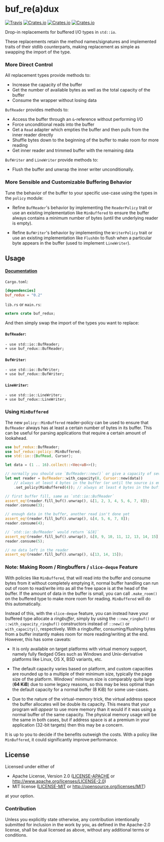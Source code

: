 # buf\_re(a)dux 
[![Travis](https://img.shields.io/travis/abonander/buf_redux.svg)](https://travis-ci.org/abonander/buf_redux)
[![Crates.io](https://img.shields.io/crates/v/buf_redux.svg)](https://crates.io/crates/buf_redux)
[![Crates.io](https://img.shields.io/crates/d/buf_redux.svg)](https://crates.io/crates/buf_redux)
[![Crates.io](https://img.shields.io/crates/l/buf_redux.svg)](https://crates.io/crates/buf_redux)

Drop-in replacements for buffered I/O types in `std::io`.

These replacements retain the method names/signatures and implemented traits of their stdlib
counterparts, making replacement as simple as swapping the import of the type.

### More Direct Control

All replacement types provide methods to:
* Increase the capacity of the buffer
* Get the number of available bytes as well as the total capacity of the buffer
* Consume the wrapper without losing data

`BufReader` provides methods to:
* Access the buffer through an `&`-reference without performing I/O
* Force unconditional reads into the buffer
* Get a `Read` adapter which empties the buffer and then pulls from the inner reader directly
* Shuffle bytes down to the beginning of the buffer to make room for more reading
* Get inner reader and trimmed buffer with the remaining data

`BufWriter` and `LineWriter` provide methods to:
* Flush the buffer and unwrap the inner writer unconditionally.

### More Sensible and Customizable Buffering Behavior
Tune the behavior of the buffer to your specific use-case using the types in the
`policy` module:

* Refine `BufReader`'s behavior by implementing the `ReaderPolicy` trait or use
an existing implementation like `MinBuffered` to ensure the buffer always contains
a minimum number of bytes (until the underlying reader is empty).

* Refine `BufWriter`'s behavior by implementing the `WriterPolicy` trait
or use an existing implementation like `FlushOn` to flush when a particular byte
appears in the buffer (used to implement `LineWriter`).


## Usage

#### [Documentation](http://docs.rs/buf_redux/)

`Cargo.toml`:
```toml
[dependencies]
buf_redux = "0.2"
```

`lib.rs` or `main.rs`:
```rust
extern crate buf_redux;
```

And then simply swap the import of the types you want to replace:

#### `BufReader`:
```
- use std::io::BufReader;
+ use buf_redux::BufReader;
```
#### `BufWriter`:
```
- use std::io::BufWriter;
+ use buf_redux::BufWriter;
```

#### `LineWriter`:
```
- use std::io::LineWriter;
+ use buf_redux::LineWriter;
```

### Using `MinBuffered`
The new `policy::MinBuffered` reader-policy can be used to ensure that `BufReader` always has at least a
certain number of bytes in its buffer. This can be useful for parsing applications that require a 
certain amount of lookahead.

```rust
use buf_redux::BufReader;
use buf_redux::policy::MinBuffered;
use std::io::{BufRead, Cursor};

let data = (1 .. 16).collect::<Vec<u8>>();

// normally you should use `BufReader::new()` or give a capacity of several KiB or more
let mut reader = BufReader::with_capacity(8, Cursor::new(data))
    // always at least 4 bytes in the buffer (or until the source is empty)
    .set_policy(MinBuffered(4)); // always at least 4 bytes in the buffer

// first buffer fill, same as `std::io::BufReader`
assert_eq!(reader.fill_buf().unwrap(), &[1, 2, 3, 4, 5, 6, 7, 8]);
reader.consume(3);

// enough data in the buffer, another read isn't done yet
assert_eq!(reader.fill_buf().unwrap(), &[4, 5, 6, 7, 8]);
reader.consume(4);

// `std::io::BufReader` would return `&[8]`
assert_eq!(reader.fill_buf().unwrap(), &[8, 9, 10, 11, 12, 13, 14, 15]);
reader.consume(5);

// no data left in the reader
assert_eq!(reader.fill_buf().unwrap(), &[13, 14, 15]);
```

### Note: Making Room / Ringbuffers / `slice-deque` Feature
With policies like `MinBuffered`, that will read into the buffer and consume bytes from it without completely 
emptying it, normal buffer handling can run out of room to read/write into as all the free space is at the
head of the buffer. If the amount of data in the buffer is small, you can call `.make_room()` on the buffered
type to make more room for reading. `MinBuffered` will do this automatically.

Instead of this, with the `slice-deque` feature, you can instead have your buffered type allocate a *ringbuffer*,
simply by using the `::new_ringbuf()` or `::with_capacity_ringbuf()` constructors instead of 
`::new()` or `with_capacity()`, respectively. With a ringbuffer, consuming/flushing bytes 
from a buffer instantly makes room for more reading/writing at the end.
However, this has some caveats:

* It is only available on target platforms with virtual memory support, namely fully fledged
OSes such as Windows and Unix-derivative platforms like Linux, OS X, BSD variants, etc.

* The default capacity varies based on platform, and custom capacities are rounded up to a
multiple of their minimum size, typically the page size of the platform.
Windows' minimum size is comparably quite large (**64 KiB**) due to some legacy reasons,
so this may be less optimal than the default capacity for a normal buffer (8 KiB) for some
use-cases.

* Due to the nature of the virtual-memory trick, the virtual address space the buffer
allocates will be double its capacity. This means that your program will *appear* to use more
memory than it would if it was using a normal buffer of the same capacity. The physical memory
usage will be the same in both cases, but if address space is at a premium in your application
(32-bit targets) then this may be a concern.

It is up to you to decide if the benefits outweigh the costs. With a policy like `MinBuffered`,
it could significantly improve performance.

## License

Licensed under either of

 * Apache License, Version 2.0 ([LICENSE-APACHE](LICENSE-APACHE) or http://www.apache.org/licenses/LICENSE-2.0)
 * MIT license ([LICENSE-MIT](LICENSE-MIT) or http://opensource.org/licenses/MIT)

at your option.

### Contribution

Unless you explicitly state otherwise, any contribution intentionally submitted
for inclusion in the work by you, as defined in the Apache-2.0 license, shall be dual licensed as above, without any
additional terms or conditions.

